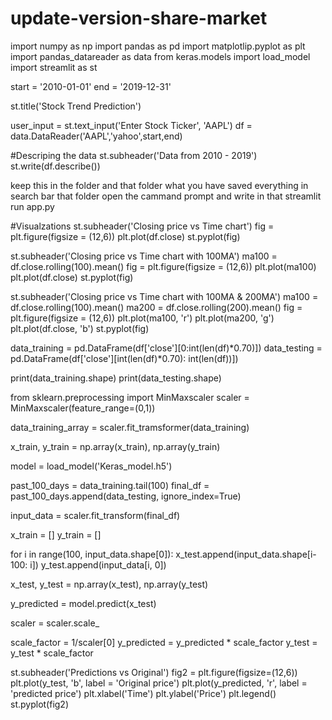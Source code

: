 # update-version-share-market

import numpy as np
import pandas as pd
import matplotlip.pyplot as plt
import pandas_datareader as data 
from keras.models import load_model
import streamlit as st

start = '2010-01-01'
end = '2019-12-31'  
 
st.title('Stock Trend Prediction')

user_input = st.text_input('Enter Stock Ticker', 'AAPL')
df = data.DataReader('AAPL','yahoo',start,end)

#Descriping the data
st.subheader('Data from 2010 - 2019')
st.write(df.describe())

keep this in the folder and that folder what you have 
saved everything in  search bar that folder open the
cammand prompt and write in that streamlit run app.py 

#Visualzations
st.subheader('Closing price vs Time chart')
fig = plt.figure(figsize = (12,6))
plt.plot(df.close)
st.pyplot(fig)

st.subheader('Closing price vs Time chart with 100MA')
ma100 = df.close.rolling(100).mean()
fig = plt.figure(figsize = (12,6))
plt.plot(ma100)
plt.plot(df.close)
st.pyplot(fig)


st.subheader('Closing price vs Time chart with 100MA & 200MA')
ma100 = df.close.rolling(100).mean()
ma200 = df.close.rolling(200).mean()
fig = plt.figure(figsize = (12,6))
plt.plot(ma100, 'r')
plt.plot(ma200, 'g')
plt.plot(df.close, 'b')
st.pyplot(fig)

data_training = pd.DataFrame(df['close'][0:int(len(df)*0.70)])
data_testing = pd.DataFrame(df['close'][int(len(df)*0.70): int(len(df))])

print(data_training.shape)
print(data_testing.shape)


from sklearn.preprocessing import MinMaxscaler
scaler = MinMaxscaler(feature_range=(0,1))

data_training_array = scaler.fit_tramsformer(data_training)



x_train, y_train = np.array(x_train), np.array(y_train)


model = load_model('Keras_model.h5')

past_100_days = data_training.tail(100)
final_df = past_100_days.append(data_testing, ignore_index=True)

input_data = scaler.fit_transform(final_df)

x_train = []
y_train = []

for i in range(100, input_data.shape[0]):
x_test.append(input_data.shape[i-100: i])
y_test.append(input_data[i, 0])



x_test, y_test = np.array(x_test), np.array(y_test)

y_predicted = model.predict(x_test)

scaler = scaler.scale_


scale_factor = 1/scaler[0]
y_predicted = y_predicted * scale_factor
y_test = y_test * scale_factor

st.subheader('Predictions vs Original')
fig2 = plt.figure(figsize=(12,6))
plt.plot(y_test, 'b', label = 'Original price')
plt.plot(y_predicted, 'r', label = 'predicted price')
plt.xlabel('Time')
plt.ylabel('Price')
plt.legend()
st.pyplot(fig2)

